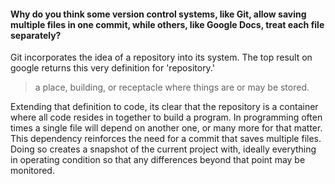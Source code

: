 #### Why do you think some version control systems, like Git, allow saving multiple files in one commit, while others, like Google Docs, treat each file separately?

Git incorporates the idea of a repository into its system. The top result on google returns this very definition for 'repository.'

> a place, building, or receptacle where things are or may be stored.

Extending that definition to code, its clear that the repository is a container where all code resides in together to build a program. In programming often times a single file will depend on another one, or many more for that matter. This dependency reinforces the need for a commit that saves multiple files. Doing so creates a snapshot of the current project with, ideally everything in operating condition so that any differences beyond that point may be monitored.
